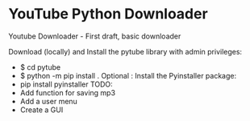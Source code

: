 # YouTube Python Downloader
Youtube Downloader - First draft, basic downloader

Download (locally) and Install the pytube library with admin privileges:
  - $ cd pytube
  - $ python -m pip install .
Optional : Install the Pyinstaller package:
  - pip install pyinstaller
TODO:
  - Add function for saving mp3
  - Add a user menu
  - Create a GUI
